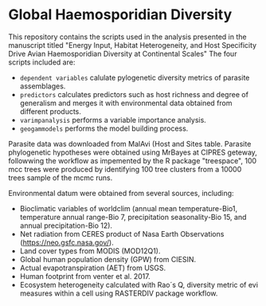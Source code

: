 # Global Haemosporidian Diversity
This repository contains the scripts used in the analysis presented in the manuscript titled "Energy Input, Habitat Heterogeneity, and Host Specificity Drive Avian Haemosporidian Diversity at Continental Scales"
The four scripts included are:
- `dependent variables` calulate pylogenetic diversity metrics of parasite assemblages.
- `predictors` calculates predictors such as host richness and degree of generalism and merges it with environmental data obtained from different products.
- `varimpanalysis` performs a variable importance analysis.
- `geogammodels` performs the model building process.

Parasite data was downloaded from MalAvi (Host and Sites table.
Parasite phylogenetic hypotheses were obtained using MrBayes at CIPRES geteway, followwing the workflow as impemented by the R package "treespace", 100 mcc trees were produced by identifying 100 tree clusters from a 10000 trees sample of the mcmc runs. 

Environmental datum were obtained from several sources, including:
- Bioclimatic variables of worldclim (annual mean temperature-Bio1, temperature annual range-Bio 7, precipitation seasonality-Bio 15, and annual precipitation-Bio 12).
- Net radiation from CERES product of Nasa Earth Observations (https://neo.gsfc.nasa.gov/).
- Land cover types from MODIS (MOD12Q1).  
- Global human population density (GPW) from CIESIN.
- Actual evapotranspiration (AET) from USGS.
- Human footprint from venter et al. 2017.
- Ecosystem heterogeneity calculated with Rao´s Q, diversity metric of evi measures within a cell using RASTERDIV package workflow.
